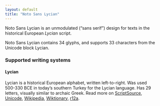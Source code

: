 ```yaml
---
layout: default
title: "Noto Sans Lycian"
---
```

Noto Sans Lycian is an unmodulated (“sans serif”) design for texts in the historical European _Lycian_ script. 

Noto Sans Lycian contains 34 glyphs, and supports 33 characters from the Unicode block Lycian.


### Supported writing systems


#### Lycian

Lycian is a historical European alphabet, written left-to-right. Was used 500-330 BCE in today’s southern Turkey for the Lycian language. Has 29 letters, visually similar to archaic Greek. Read more on [ScriptSource](https://scriptsource.org/scr/Lyci), [Unicode](https://www.unicode.org/versions/Unicode13.0.0/ch08.pdf#G26507), [Wikipedia](https://en.wikipedia.org/wiki/ISO_15924:Lyci), [Wiktionary](https://en.wiktionary.org/wiki/Category:Lycian_script), [r12a](https://r12a.github.io/scripts/links?iso=Lyci).

